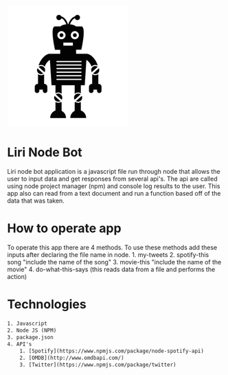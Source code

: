 ![GitHub Logo](robot.png)

# Liri Node Bot

Liri node bot application is a javascript file run through node that allows the user to input data and get responses from several api's. The api are called using node project manager (npm) and console log results to the user. This app also can read from a text document and run a function based off of the data that was taken.


# How to operate app

To operate this app there are 4 methods. To use these methods add these inputs after declaring the file name in node.
    1. my-tweets
    2. spotify-this song "include the name of the song"
    3. movie-this "include the name of the movie"
    4. do-what-this-says (this reads data from a file and performs the action)

# Technologies

    1. Javascript
    2. Node JS (NPM)
    3. package.json
    4. API's
        1. [Spotify](https://www.npmjs.com/package/node-spotify-api)
        2. [OMDB](http://www.omdbapi.com/)
        3. [Twitter](https://www.npmjs.com/package/twitter)



